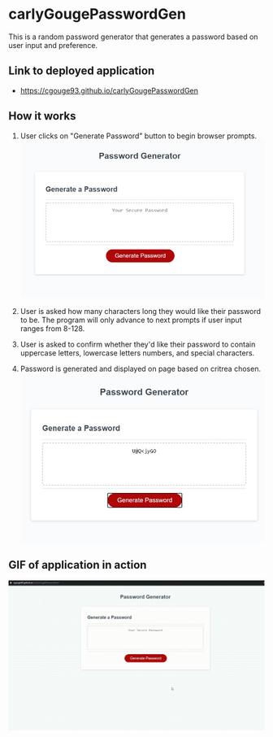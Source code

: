 # carlyGougePasswordGen
This is a random password generator that generates a password based on user input and preference. 

## Link to deployed application
* https://cgouge93.github.io/carlyGougePasswordGen
## How it works
1. User clicks on "Generate Password" button to begin browser prompts. ![screenshot of application](assets/mainAppScreenShot.JPG)


2. User is asked how many characters long they would like their password to be. The program will only advance to next prompts if user input ranges from 8-128.

3. User is asked to confirm whether they'd like their password to contain uppercase letters, lowercase letters numbers, and special characters.

4. Password is generated and displayed on page based on critrea chosen.
![screenshot of generated password](assets/generatedPW.JPG)

## GIF of application in action
![gif of working application](assets/deployedpassgen.gif)

